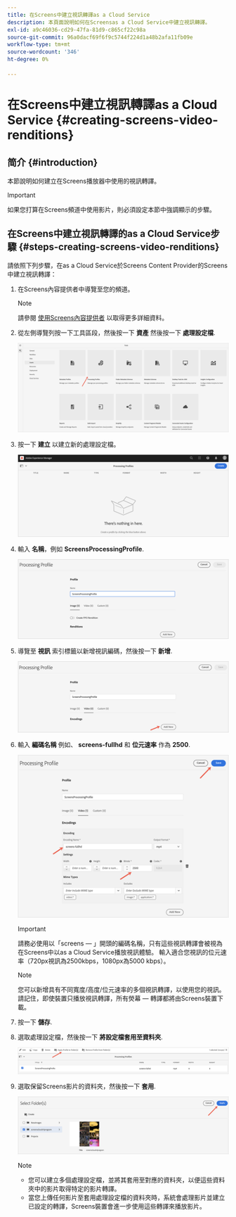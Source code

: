 ```yaml
---
title: 在Screens中建立視訊轉譯as a Cloud Service
description: 本頁面說明如何在Screensas a Cloud Service中建立視訊轉譯。
exl-id: a9c46036-cd29-47fa-81d9-c865cf22c98a
source-git-commit: 96a0dacf69f6f9c5744f224d1a48b2afa11fb09e
workflow-type: tm+mt
source-wordcount: '346'
ht-degree: 0%

---
```


# 在Screens中建立視訊轉譯as a Cloud Service {#creating-screens-video-renditions}

## 简介 {#introduction}

本節說明如何建立在Screens播放器中使用的視訊轉譯。

>[!IMPORTANT]
>如果您打算在Screens頻道中使用影片，則必須設定本節中強調顯示的步驟。

## 在Screens中建立視訊轉譯的as a Cloud Service步驟 {#steps-creating-screens-video-renditions}

請依照下列步驟，在as a Cloud Service於Screens Content Provider的Screens中建立視訊轉譯：

1. 在Screens內容提供者中導覽至您的頻道。

   >[!NOTE]
   >請參閱 [使用Screens內容提供者](https://experienceleague.adobe.com/docs/experience-manager-cloud-service/screens-as-cloud-service/configure-screens-cloud/using-screens-content-provider.html?lang=en#screens-content-provider) 以取得更多詳細資料。

1. 從左側導覽列按一下工具區段，然後按一下 **資產** 然後按一下 **處理設定檔**.

   ![](/help/screens-cloud/assets/configure/screens-cp-3.png)

1. 按一下 **建立** 以建立新的處理設定檔。

   ![](/help/screens-cloud/assets/configure/screens-video-2.png)

1. 輸入 **名稱**，例如 **ScreensProcessingProfile**.

   ![](/help/screens-cloud/assets/configure/screens-video-3.png)

1. 導覽至 **視訊** 索引標籤以新增視訊編碼，然後按一下 **新增**.

   ![](/help/screens-cloud/assets/configure/screens-video-4a.png)

1. 輸入 **編碼名稱** 例如、 **screens-fullhd** 和 **位元速率** 作為 **2500**.

   ![](/help/screens-cloud/assets/configure/screens-video-4.png)

   >[!IMPORTANT]
   >請務必使用以「screens — 」開頭的編碼名稱，只有這些視訊轉譯會被視為在Screens中以as a Cloud Service播放視訊體驗。 輸入適合您視訊的位元速率（720px視訊為2500kbps，1080px為5000 kbps）。

   >[!NOTE]
   >您可以新增具有不同寬度/高度/位元速率的多個視訊轉譯，以使用您的視訊。 請記住，即使裝置只播放視訊轉譯，所有熒幕 — 轉譯都將由Screens裝置下載。

1. 按一下 **儲存**.

1. 選取處理設定檔，然後按一下 **將設定檔套用至資料夾**.

   ![](/help/screens-cloud/assets/configure/screens-video-5.png)

1. 選取保留Screens影片的資料夾，然後按一下 **套用**.

   ![](/help/screens-cloud/assets/configure/screens-video-6.png)

   >[!NOTE]
   >* 您可以建立多個處理設定檔，並將其套用至對應的資料夾，以便這些資料夾中的影片取得特定的影片轉譯。
   >* 當您上傳任何影片至套用處理設定檔的資料夾時，系統會處理影片並建立已設定的轉譯，Screens裝置會進一步使用這些轉譯來播放影片。

